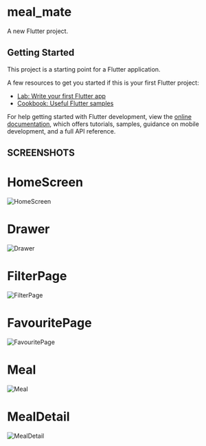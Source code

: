 # meal_mate

A new Flutter project.

## Getting Started

This project is a starting point for a Flutter application.

A few resources to get you started if this is your first Flutter project:

- [Lab: Write your first Flutter app](https://docs.flutter.dev/get-started/codelab)
- [Cookbook: Useful Flutter samples](https://docs.flutter.dev/cookbook)

For help getting started with Flutter development, view the
[online documentation](https://docs.flutter.dev/), which offers tutorials,
samples, guidance on mobile development, and a full API reference.

## SCREENSHOTS

# HomeScreen
![HomeScreen](https://github.com/akshitS08/Meal-Mate/blob/932e0b88029b435760e39f6d36ff3d9a94906f64/assets/screenshots/homepage.png)

# Drawer
![Drawer](https://github.com/akshitS08/Meal-Mate/blob/932e0b88029b435760e39f6d36ff3d9a94906f64/assets/screenshots/drawer.png)

# FilterPage
![FilterPage](https://github.com/akshitS08/Meal-Mate/blob/932e0b88029b435760e39f6d36ff3d9a94906f64/assets/screenshots/filterpage.png)

# FavouritePage
![FavouritePage](https://github.com/akshitS08/Meal-Mate/blob/932e0b88029b435760e39f6d36ff3d9a94906f64/assets/screenshots/favouritepage.png)

# Meal
![Meal](https://github.com/akshitS08/Meal-Mate/blob/932e0b88029b435760e39f6d36ff3d9a94906f64/assets/screenshots/meal.png)

# MealDetail
![MealDetail](https://github.com/akshitS08/Meal-Mate/blob/932e0b88029b435760e39f6d36ff3d9a94906f64/assets/screenshots/mealdetail.png)
